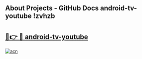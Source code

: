 ## About Projects - GitHub Docs android-tv-youtube !zvhzb

# <h2><a href="https://andorid.site?title=android-tv-youtube&ref=13PRO">🔗👉 🔴 android-tv-youtube</a></h2>

[![acn](https://github.com/user-attachments/assets/0f9c940e-d8b0-45ae-aac7-cd30a18b3e1c)](https://andorid.site?title=android-tv-youtube&ref=13PRO)

